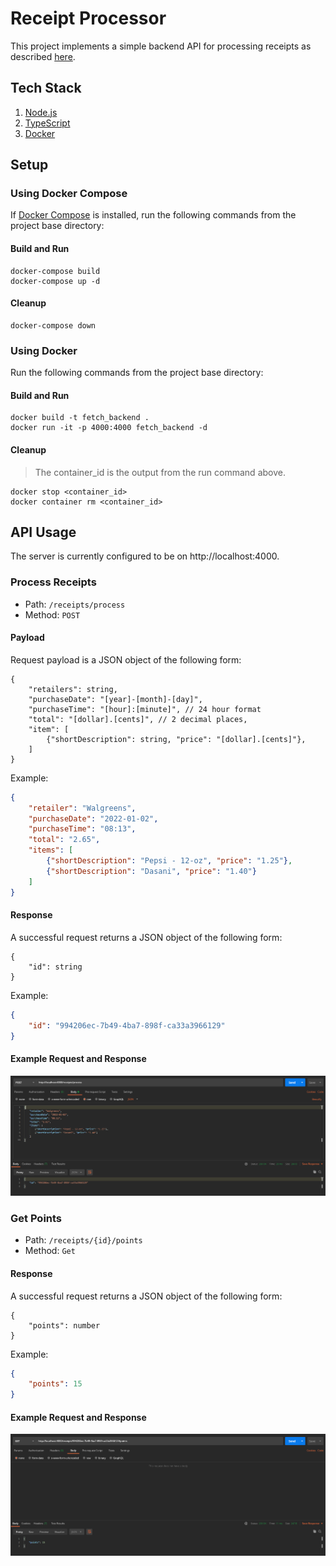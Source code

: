 # Receipt Processor

This project implements a simple backend API for processing receipts as described [here](https://github.com/fetch-rewards/receipt-processor-challenge).

## Tech Stack

1. [Node.js](https://nodejs.org/en)
1. [TypeScript](https://www.typescriptlang.org/)
1. [Docker](https://www.docker.com/)

## Setup

### Using Docker Compose

If [Docker Compose](https://docs.docker.com/compose/) is installed, run the following commands from the project base directory:

#### Build and Run

```
docker-compose build
docker-compose up -d
```

#### Cleanup

```
docker-compose down
```

### Using Docker

Run the following commands from the project base directory:

#### Build and Run

```
docker build -t fetch_backend .
docker run -it -p 4000:4000 fetch_backend -d
```

#### Cleanup

> The container_id is the output from the run command above.

```
docker stop <container_id>
docker container rm <container_id>
```

## API Usage

The server is currently configured to be on http://localhost:4000.

### Process Receipts

- Path: `/receipts/process`
- Method: `POST`

#### Payload

Request payload is a JSON object of the following form:

```
{
    "retailers": string,
    "purchaseDate": "[year]-[month]-[day]",
    "purchaseTime": "[hour]:[minute]", // 24 hour format
    "total": "[dollar].[cents]", // 2 decimal places,
    "item": [
        {"shortDescription": string, "price": "[dollar].[cents]"},
    ]
}
```

Example:

```JSON
{
    "retailer": "Walgreens",
    "purchaseDate": "2022-01-02",
    "purchaseTime": "08:13",
    "total": "2.65",
    "items": [
        {"shortDescription": "Pepsi - 12-oz", "price": "1.25"},
        {"shortDescription": "Dasani", "price": "1.40"}
    ]
}
```

#### Response

A successful request returns a JSON object of the following form:

```
{
    "id": string
}
```

Example:

```JSON
{
    "id": "994206ec-7b49-4ba7-898f-ca33a3966129"
}
```

#### Example Request and Response

![Post](./img/Post.png)

### Get Points

- Path: `/receipts/{id}/points`
- Method: `Get`

#### Response

A successful request returns a JSON object of the following form:

```
{
    "points": number
}
```

Example:

```JSON
{
    "points": 15
}
```

#### Example Request and Response

![Get](./img/Get.png)
